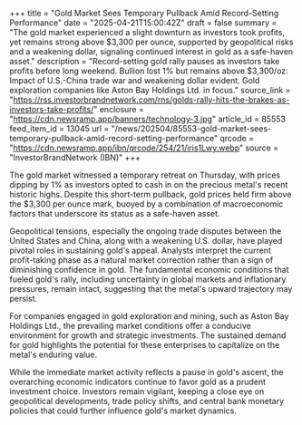 +++
title = "Gold Market Sees Temporary Pullback Amid Record-Setting Performance"
date = "2025-04-21T15:00:42Z"
draft = false
summary = "The gold market experienced a slight downturn as investors took profits, yet remains strong above $3,300 per ounce, supported by geopolitical risks and a weakening dollar, signaling continued interest in gold as a safe-haven asset."
description = "Record-setting gold rally pauses as investors take profits before long weekend. Bullion lost 1% but remains above $3,300/oz. Impact of U.S.-China trade war and weakening dollar evident. Gold exploration companies like Aston Bay Holdings Ltd. in focus."
source_link = "https://rss.investorbrandnetwork.com/rns/golds-rally-hits-the-brakes-as-investors-take-profits/"
enclosure = "https://cdn.newsramp.app/banners/technology-3.jpg"
article_id = 85553
feed_item_id = 13045
url = "/news/202504/85553-gold-market-sees-temporary-pullback-amid-record-setting-performance"
qrcode = "https://cdn.newsramp.app/ibn/qrcode/254/21/iris1Lwy.webp"
source = "InvestorBrandNetwork (IBN)"
+++

<p>The gold market witnessed a temporary retreat on Thursday, with prices dipping by 1% as investors opted to cash in on the precious metal's recent historic highs. Despite this short-term pullback, gold prices held firm above the $3,300 per ounce mark, buoyed by a combination of macroeconomic factors that underscore its status as a safe-haven asset.</p><p>Geopolitical tensions, especially the ongoing trade disputes between the United States and China, along with a weakening U.S. dollar, have played pivotal roles in sustaining gold's appeal. Analysts interpret the current profit-taking phase as a natural market correction rather than a sign of diminishing confidence in gold. The fundamental economic conditions that fueled gold's rally, including uncertainty in global markets and inflationary pressures, remain intact, suggesting that the metal's upward trajectory may persist.</p><p>For companies engaged in gold exploration and mining, such as Aston Bay Holdings Ltd., the prevailing market conditions offer a conducive environment for growth and strategic investments. The sustained demand for gold highlights the potential for these enterprises to capitalize on the metal's enduring value.</p><p>While the immediate market activity reflects a pause in gold's ascent, the overarching economic indicators continue to favor gold as a prudent investment choice. Investors remain vigilant, keeping a close eye on geopolitical developments, trade policy shifts, and central bank monetary policies that could further influence gold's market dynamics.</p>
